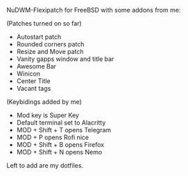 NuDWM-Flexipatch for FreeBSD with some addons from me:

(Patches turned on so far)

- Autostart patch
- Rounded corners patch
- Resize and Move patch
- Vanity gapps window and title bar
- Awesome Bar
- Winicon
- Center Title
- Vacant tags

(Keybidings added by me)

- Mod key is Super Key
- Default terminal set to Alacritty
- MOD + Shift + T opens Telegram
- MOD + P opens Rofi nice
- MOD + Shift + B opens Firefox
- MOD + Shift + N opens Nemo

Left to add are my dotfiles.
